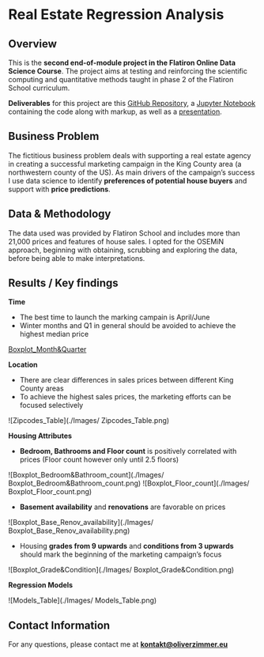 # Real Estate Regression Analysis

## Overview

This is the **second end-of-module project in the Flatiron Online Data Science Course**. The project aims at testing and reinforcing the scientific computing and quantitative methods taught in phase 2 of the Flatiron School curriculum.

**Deliverables** for this project are this [GitHub Repository](https://github.com/senseize/Real-Estate-Regression-Analysis), a [Jupyter Notebook](./Regression-Analysis.ipynb) containing the code along with markup, as well as a [presentation](./Regression-Analysis-Presentation.pdf).

## Business Problem
The fictitious business problem deals with supporting a real estate agency in creating a successful marketing campaign in the King County area  (a northwestern county of the US). 
As main drivers of the campaign’s success I use data science to identify **preferences of potential house buyers** and support with **price predictions**.

## Data & Methodology
The data used was provided by Flatiron School and includes more than 21,000 prices and features of house sales. I opted for the OSEMiN approach, beginning with obtaining, scrubbing and exploring the data, before being able to make interpretations. 

## Results / Key findings

**Time**
 - The best time to launch the marking campain is April/June
 - Winter months and Q1 in general should be avoided to achieve the highest median price

[Boxplot_Month&Quarter](./Images/Boxplot_Month&Quarter.png)

**Location**
 - There are clear differences in sales prices between different King County areas
 - To achieve the highest sales prices, the marketing efforts can be focused selectively

![Zipcodes_Table](./Images/ Zipcodes_Table.png)

**Housing Attributes**
 - **Bedroom, Bathrooms and Floor count** is positively correlated with prices (Floor count however only until 2.5 floors)

![Boxplot_Bedroom&Bathroom_count](./Images/ Boxplot_Bedroom&Bathroom_count.png)
![Boxplot_Floor_count](./Images/ Boxplot_Floor_count.png)

 - **Basement availability** and **renovations** are favorable on prices

![Boxplot_Base_Renov_availability](./Images/ Boxplot_Base_Renov_availability.png)

 - Housing **grades from 9 upwards** and **conditions from 3 upwards** should mark the beginning of the marketing campaign’s focus

![Boxplot_Grade&Condition](./Images/ Boxplot_Grade&Condition.png)

**Regression Models**

![Models_Table](./Images/ Models_Table.png)

## Contact Information

For any questions, please contact me at **kontakt@oliverzimmer.eu**

